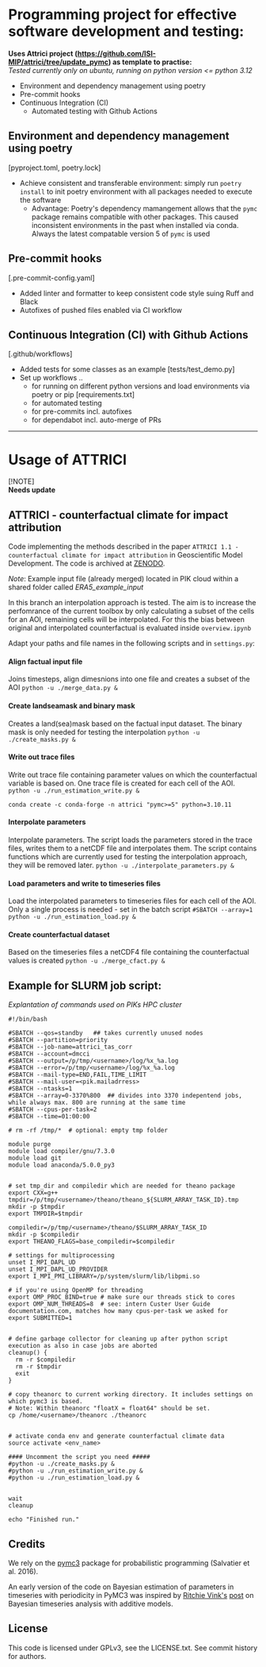 # Programming project for effective software development and testing:

**Uses Attrici project (https://github.com/ISI-MIP/attrici/tree/update_pymc) as template to practise:**\
*Tested currently only on ubuntu, running on python version <= python 3.12*

* Environment and dependency management using poetry
* Pre-commit hooks
* Continuous Integration (CI)
    * Automated testing with Github Actions


## Environment and dependency management using poetry
[pyproject.toml, poetry.lock]
* Achieve consistent and transferable environment: simply run `poetry install` to init poetry environment with all packages needed to execute the software
    * Advantage: Poetry's dependency mamangement allows that the `pymc` package remains compatible with other packages. This caused inconsistent environments in the past when installed via conda. Always the latest compatable version 5 of `pymc` is used

## Pre-commit hooks
[.pre-commit-config.yaml]
* Added linter and formatter to keep consistent code style suing Ruff and Black
* Autofixes of pushed files enabled via CI workflow


## Continuous Integration (CI) with Github Actions
[.github/workflows]
* Added tests for some classes as an example [tests/test_demo.py]
* Set up workflows ..
    * for running on different python versions and load environments via poetry or pip [requirements.txt]
    * for automated testing
    * for pre-commits incl. autofixes
    * for dependabot incl. auto-merge of PRs



--------------------------------------------------------------------------------------------------------------



# Usage of ATTRICI

[!NOTE]\
**Needs update**

## ATTRICI - counterfactual climate for impact attribution

Code implementing the methods described in the paper `ATTRICI 1.1 - counterfactual climate for impact attribution` in Geoscientific Model Development. The code is archived at [ZENODO](https://doi.org/10.5281/zenodo.3828914).

*Note*: Example input file (already merged) located in PIK cloud within a shared folder called *ERA5_example_input*

In this branch an interpolation approach is tested.
The aim is to increase the perfomrance of the current toolbox by only calculating a subset of the cells for an AOI, remaining cells will be interpolated.
For this the bias between original and interpolated counterfactual is evaluated inside ```overview.ipynb```


Adapt your paths and file names in the following scripts and in ```settings.py```:

#### Align factual input file
Joins timesteps, align dimesnions into one file and creates a subset of the AOI
`python -u ./merge_data.py &`

#### Create landseamask and binary mask
Creates a land(sea)mask based on the factual input dataset.
The binary mask is only needed for testing the interpolation
`python -u ./create_masks.py &`


#### Write out trace files
Write out trace file containing parameter values on which the counterfactual variable is based on.
One trace file is created for each cell of the AOI.
`python -u ./run_estimation_write.py &`

`conda create -c conda-forge -n attrici "pymc>=5" python=3.10.11`

#### Interpolate parameters
Interpolate parameters. The script loads the parameters stored in the trace files, writes them to a netCDF file and interpolates them.
The script contains functions which are currently used for testing the interpolation approach, they will be removed later.
`python -u ./interpolate_parameters.py &`

#### Load parameters and write to timeseries files
Load the interpolated parameters to timeseries files for each cell of the AOI.
Only a single process is needed - set in the batch script `#SBATCH --array=1`
`python -u ./run_estimation_load.py &`

#### Create counterfactual dataset
Based on the timeseries files a netCDF4 file containing the counterfactual values is created
`python -u ./merge_cfact.py &`


## Example for SLURM job script:
*Explantation of commands used on PIKs HPC cluster*

```
#!/bin/bash

#SBATCH --qos=standby   ## takes currently unused nodes
#SBATCH --partition=priority
#SBATCH --job-name=attrici_tas_corr
#SBATCH --account=dmcci
#SBATCH --output=/p/tmp/<username>/log/%x_%a.log
#SBATCH --error=/p/tmp/<username>/log/%x_%a.log
#SBATCH --mail-type=END,FAIL,TIME_LIMIT
#SBATCH --mail-user=<pik.mailadrress>
#SBATCH --ntasks=1
#SBATCH --array=0-3370%800  ## divides into 3370 indepentend jobs, while always max. 800 are running at the same time
#SBATCH --cpus-per-task=2
#SBATCH --time=01:00:00

# rm -rf /tmp/*  # optional: empty tmp folder

module purge
module load compiler/gnu/7.3.0
module load git
module load anaconda/5.0.0_py3


# set tmp_dir and compiledir which are needed for theano package
export CXX=g++
tmpdir=/p/tmp/<username>/theano/theano_${SLURM_ARRAY_TASK_ID}.tmp
mkdir -p $tmpdir
export TMPDIR=$tmpdir

compiledir=/p/tmp/<username>/theano/$SLURM_ARRAY_TASK_ID
mkdir -p $compiledir
export THEANO_FLAGS=base_compiledir=$compiledir

# settings for multiprocessing
unset I_MPI_DAPL_UD
unset I_MPI_DAPL_UD_PROVIDER
export I_MPI_PMI_LIBRARY=/p/system/slurm/lib/libpmi.so

# if you're using OpenMP for threading
export OMP_PROC_BIND=true # make sure our threads stick to cores
export OMP_NUM_THREADS=8  # see: intern Custer User Guide documentation.com, matches how many cpus-per-task we asked for
export SUBMITTED=1


# define garbage collector for cleaning up after python script execution as also in case jobs are aborted
cleanup() {
  rm -r $compiledir
  rm -r $tmpdir
  exit
}

# copy theanorc to current working directory. It includes settings on which pymc3 is based.
# Note: Within theanorc "floatX = float64" should be set.
cp /home/<username>/theanorc ./theanorc


# activate conda env and generate counterfactual climate data
source activate <env_name>

#### Uncomment the script you need #####
#python -u ./create_masks.py &
#python -u ./run_estimation_write.py &
#python -u ./run_estimation_load.py &


wait
cleanup

echo "Finished run."

```





## Credits

We rely on the [pymc3](https://github.com/pymc-devs/pymc3) package for probabilistic programming (Salvatier et al. 2016).

An early version of the code on Bayesian estimation of parameters in timeseries with periodicity in PyMC3 was inspired by [Ritchie Vink's](https://www.ritchievink.com) [post](https://www.ritchievink.com/blog/2018/10/09/build-facebooks-prophet-in-pymc3-bayesian-time-series-analyis-with-generalized-additive-models/) on Bayesian timeseries analysis with additive models.

## License

This code is licensed under GPLv3, see the LICENSE.txt. See commit history for authors.
